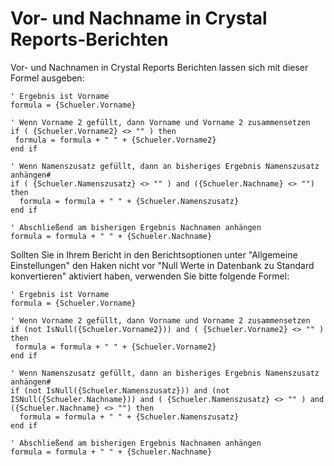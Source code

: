 # Vor- und Nachname in Crystal Reports-Berichten

Vor- und Nachnamen in Crystal Reports Berichten lassen sich mit dieser Formel ausgeben:

```
' Ergebnis ist Vorname
formula = {Schueler.Vorname}

' Wenn Vorname 2 gefüllt, dann Vorname und Vorname 2 zusammensetzen
if ( {Schueler.Vorname2} <> "" ) then
 formula = formula + " " + {Schueler.Vorname2}
end if

' Wenn Namenszusatz gefüllt, dann an bisheriges Ergebnis Namenszusatz anhängen#
if ( {Schueler.Namenszusatz} <> "" ) and ({Schueler.Nachname} <> "") then
  formula = formula + " " + {Schueler.Namenszusatz}
end if

' Abschließend am bisherigen Ergebnis Nachnamen anhängen
formula = formula + " " + {Schueler.Nachname}
```

Sollten Sie in Ihrem Bericht in den Berichtsoptionen unter "Allgemeine Einstellungen" den Haken nicht vor "Null Werte in Datenbank zu Standard konvertieren" aktiviert haben, verwenden Sie bitte folgende Formel:  

```
' Ergebnis ist Vorname
formula = {Schueler.Vorname}

' Wenn Vorname 2 gefüllt, dann Vorname und Vorname 2 zusammensetzen
if (not IsNull({Schueler.Vorname2})) and ( {Schueler.Vorname2} <> "" ) then
 formula = formula + " " + {Schueler.Vorname2}
end if

' Wenn Namenszusatz gefüllt, dann an bisheriges Ergebnis Namenszusatz anhängen#
if (not IsNull({Schueler.Namenszusatz})) and (not ISNull({Schueler.Nachname})) and ( {Schueler.Namenszusatz} <> "" ) and ({Schueler.Nachname} <> "") then
  formula = formula + " " + {Schueler.Namenszusatz}
end if

' Abschließend am bisherigen Ergebnis Nachnamen anhängen
formula = formula + " " + {Schueler.Nachname}
```
